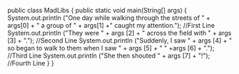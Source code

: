 public class MadLibs {
    public static void main(String[] args) {
       System.out.println ("One day while walking through the streets of " + args[0] + " a group of " + args[1] +" caught my attention."); //First Line
       System.out.println ("They were "  + args [2] + " across the field with " + args [3] + "."); //Second Line
       System.out.println ("Suddenly, I saw " + args [4] + " so began to walk to them when I saw " + args [5] + " " +args [6] + "."); //Third Line
       System.out.println ("She then shouted " + args [7] + "!"); //Fourth Line
    }
}
